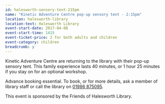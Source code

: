 ```yaml
---
id: halesworth-sensory-tent-215pm
name: "Kinetic Adventure Centre pop-up sensory tent - 2:15pm"
location: halesworth-library
location-text: Halesworth Library
event-start-date: 2017-04-08
event-start-time: 1415
event-ticket-price: 2 for both adults and children
event-category: children
breadcrumb: y
---
```


Kinetic Adventure Centre are returning to the library with their pop-up sensory tent. This family experience lasts 40 minutes, or 1 hour 25 minutes if you stay on for an optional workshop.

Advance booking essential. To book, or for more details, ask a member of library staff or call the library on [01986 875095](tel:01986875095).

This event is sponsored by the Friends of Halesworth Library.
